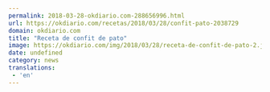 ```yaml
---
permalink: 2018-03-28-okdiario.com-288656996.html
url: https://okdiario.com/recetas/2018/03/28/confit-pato-2038729
domain: okdiario.com
title: "Receta de confit de pato"
image: https://okdiario.com/img/2018/03/28/receta-de-confit-de-pato-2.jpeg
date: undefined
category: news
translations: 
 - 'en'
---
```


